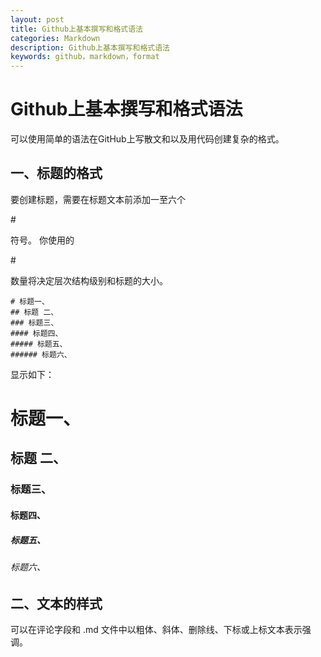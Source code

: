 ```yaml
---
layout: post
title: Github上基本撰写和格式语法
categories: Markdown
description: Github上基本撰写和格式语法
keywords: github，markdown，format
---
```


# Github上基本撰写和格式语法

可以使用简单的语法在GitHub上写散文和以及用代码创建复杂的格式。

## 一、标题的格式

要创建标题，需要在标题文本前添加一至六个<p>#</p>符号。 你使用的<p>#</p>数量将决定层次结构级别和标题的大小。

```
# 标题一、
## 标题 二、
### 标题三、
#### 标题四、
##### 标题五、
###### 标题六、
```
显示如下：

# 标题一、
## 标题 二、
### 标题三、
#### 标题四、
##### 标题五、
###### 标题六、

## 二、文本的样式

可以在评论字段和 .md 文件中以粗体、斜体、删除线、下标或上标文本表示强调。
